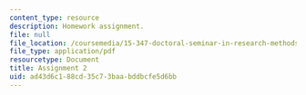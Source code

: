 ```yaml
---
content_type: resource
description: Homework assignment.
file: null
file_location: /coursemedia/15-347-doctoral-seminar-in-research-methods-i-fall-2004/ad43d6c188cd35c73baabddbcfe5d6bb_assignment_2.pdf
file_type: application/pdf
resourcetype: Document
title: Assignment 2
uid: ad43d6c1-88cd-35c7-3baa-bddbcfe5d6bb
---
```

